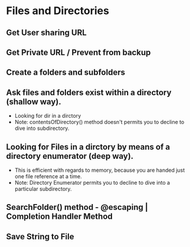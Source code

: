 # Files and Directories

## Get User sharing URL

## Get Private URL / Prevent from backup

## Create a folders and subfolders

## Ask files and folders exist within a directory (shallow way).
- Looking for dir in a dirctory
- Note: contentsOfDirectory() method doesn't permits you to decline to dive into subdirectory.

## Looking for Files in a dirctory by means of a directory enumerator (deep way).
- This is efficient with regards to memory, because you are handed just one file reference at a time.
- Note: Directory Enumerator permits you to decline to dive into a particular subdirectory.

## SearchFolder() method - @escaping | Completion Handler Method 

## Save String to File

## 
